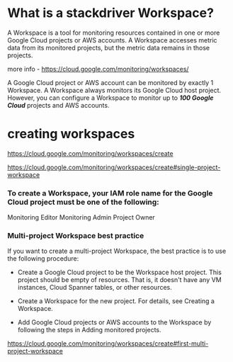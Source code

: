 # What is a stackdriver Workspace?

A Workspace is a tool for monitoring resources contained in one or more Google Cloud projects or AWS accounts. 
A Workspace accesses metric data from its monitored projects, but the metric data remains in those projects.

more info - https://cloud.google.com/monitoring/workspaces/

A Google Cloud project or AWS account can be monitored by exactly 1 Workspace. 
A Workspace always monitors its Google Cloud host project. 
However, you can configure a Workspace to monitor up to ***100 Google Cloud*** projects and AWS accounts.

# creating workspaces

https://cloud.google.com/monitoring/workspaces/create

https://cloud.google.com/monitoring/workspaces/create#single-project-workspace

### To create a Workspace, your IAM role name for the Google Cloud project must be one of the following:

Monitoring Editor
Monitoring Admin
Project Owner



### Multi-project Workspace best practice
If you want to create a multi-project Workspace, the best practice is to use the following procedure:

- Create a Google Cloud project to be the Workspace host project. This project should be empty of resources. That is, it doesn't have any VM instances, Cloud Spanner tables, or other resources.

- Create a Workspace for the new project. For details, see Creating a Workspace.

- Add Google Cloud projects or AWS accounts to the Workspace by following the steps in Adding monitored projects.

https://cloud.google.com/monitoring/workspaces/create#first-multi-project-workspace


